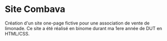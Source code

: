 # Site Combava

Création d'un site one-page fictive pour une association de vente de limonade. Ce site a été réalisé en binome durant ma 1ere année de DUT en HTML/CSS.
